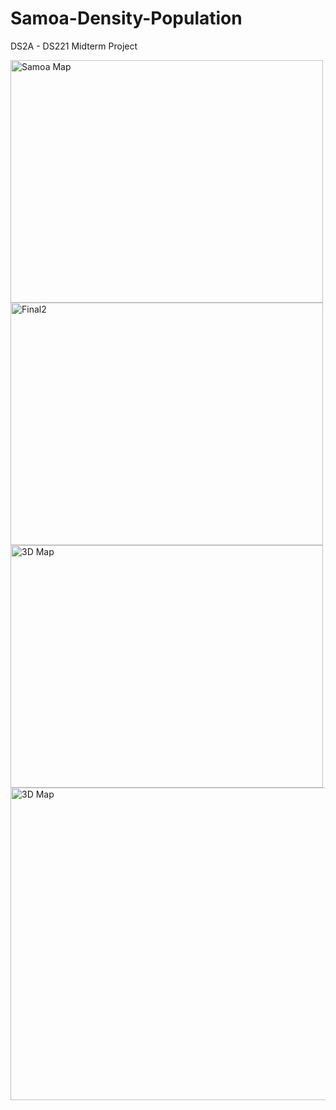 # Samoa-Density-Population

DS2A - DS221 Midterm Project


<img src="https://git.gari-homelab.party/CA.Irag/Samoa-3D-population-density/raw/branch/main/data/samoa-map.jpg" alt="Samoa Map" width="500" height="388">

<img src="https://git.gari-homelab.party/CA.Irag/Samoa-3D-population-density/raw/branch/main/images/Final2.png" alt="Final2" width="500" height="388">

<img src="https://git.gari-homelab.party/CA.Irag/Samoa-3D-population-density/raw/branch/main/images/Rplot_mcwhite.png" alt="3D Map" width="500" height="388">

<img src="https://git.gari-homelab.party/CA.Irag/Samoa-3D-population-density/raw/branch/main/images/test_white.png" alt="3D Map" width="1000" height="500">

